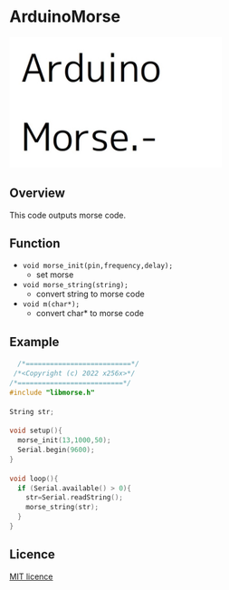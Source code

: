 # ArduinoMorse
<img src="/img/logo.jpg" alt="logo" width="375px">

## Overview
This code outputs morse code.

## Function
- `void morse_init(pin,frequency,delay);`
	- set morse
- `void morse_string(string);`
	- convert string to morse code
- `void m(char*);`
	- convert char\* to morse code

## Example
```c++
  /*==========================*/
 /*<Copyright (c) 2022 x256x>*/
/*==========================*/
#include "libmorse.h"

String str;

void setup(){
  morse_init(13,1000,50);
  Serial.begin(9600);
}

void loop(){
  if (Serial.available() > 0){
    str=Serial.readString();
    morse_string(str);
  }
}
```

## Licence
[MIT licence](LICENSE)